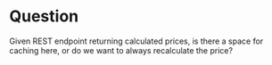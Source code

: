 # Question

Given REST endpoint returning calculated prices, is there a space for caching here, or do we want to always recalculate
the price?